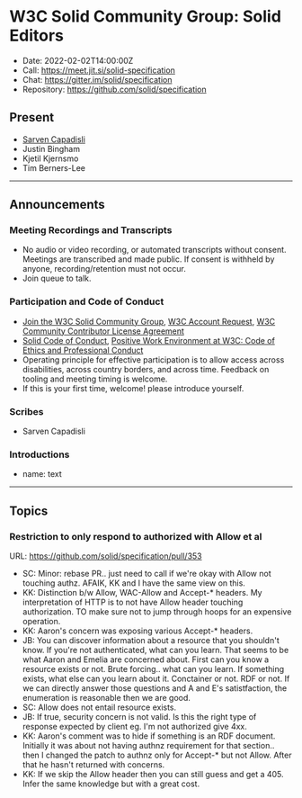 # W3C Solid Community Group: Solid Editors

* Date: 2022-02-02T14:00:00Z
* Call: https://meet.jit.si/solid-specification
* Chat: https://gitter.im/solid/specification
* Repository: https://github.com/solid/specification


## Present
* [Sarven Capadisli](https://csarven.ca/#i)
* Justin Bingham
* Kjetil Kjernsmo
* Tim Berners-Lee


---

## Announcements

### Meeting Recordings and Transcripts
* No audio or video recording, or automated transcripts without consent. Meetings are transcribed and made public. If consent is withheld by anyone, recording/retention must not occur.
* Join queue to talk.


### Participation and Code of Conduct
* [Join the W3C Solid Community Group](https://www.w3.org/community/solid/join), [W3C Account Request](http://www.w3.org/accounts/request), [W3C Community Contributor License Agreement](https://www.w3.org/community/about/agreements/cla/)
* [Solid Code of Conduct](https://github.com/solid/process/blob/main/code-of-conduct.md), [Positive Work Environment at W3C: Code of Ethics and Professional Conduct](https://www.w3.org/Consortium/cepc/)
* Operating principle for effective participation is to allow access across disabilities, across country borders, and across time. Feedback on tooling and meeting timing is welcome.
* If this is your first time, welcome! please introduce yourself.


### Scribes
* Sarven Capadisli


### Introductions
* name: text

---

## Topics


### Restriction to only respond to authorized with Allow et al
URL: https://github.com/solid/specification/pull/353

* SC: Minor: rebase PR.. just need to call if we're okay with Allow not touching authz. AFAIK, KK and I have the same view on this.
* KK: Distinction b/w Allow, WAC-Allow and Accept-* headers. My interpretation of HTTP is to not have Allow header touching authorization. TO make sure not to jump through hoops for an expensive operation.
* KK: Aaron's concern was exposing various Accept-* headers.
* JB: You can discover information about a resource that you shouldn't know. If you're not authenticated, what can you learn. That seems to be what Aaron and Emelia are concerned about. First can you know a resource exists or not. Brute forcing.. what can you learn. If something exists, what else can you learn about it. Conctainer or not. RDF or not. If we can directly answer those questions and A and E's satistfaction, the enumeration is reasonable then we are good.
* SC: Allow does not entail resource exists.
* JB: If true, security concern is not valid. Is this the right type of response expected by client eg. I'm not authorized give 4xx.
* KK: Aaron's comment was to hide if something is an RDF document. Initially it was about not having authnz requirement for that section.. then I changed the patch to authnz only for Accept-* but not Allow. After that he hasn't returned with concerns.
* KK: If we skip the Allow header then you can still guess and get a 405. Infer the same knowledge but with a great cost.

